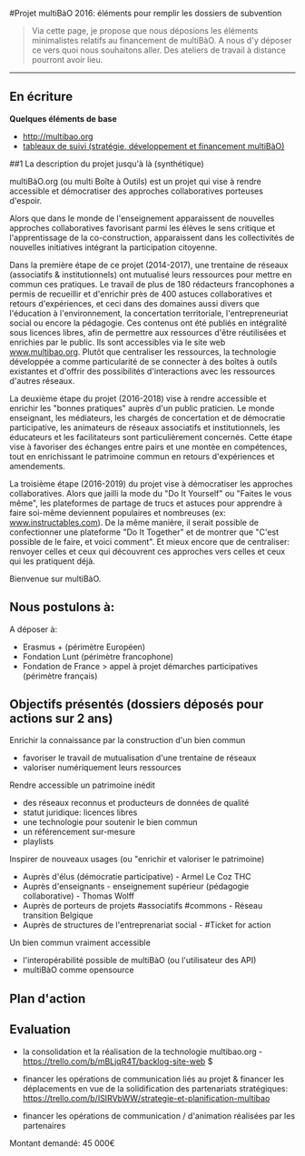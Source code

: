 #Projet multiBàO 2016: éléments pour remplir les dossiers de subvention 

> Via cette page, je propose que nous déposions les éléments minimalistes relatifs au financement de multiBàO. A nous d'y déposer ce vers quoi nous souhaitons aller. Des ateliers de travail à distance pourront avoir lieu. 

---
En écriture
---

**Quelques éléments de base**
* http://multibao.org
* [tableaux de suivi (stratégie, développement et financement multiBàO)](http://trello.com/multibao)

##1 La description du projet jusqu'à là (synthétique)

multiBàO.org (ou multi Boîte à Outils) est un projet qui vise à rendre accessible et démocratiser des approches collaboratives porteuses d'espoir. 

Alors que dans le monde de l'enseignement apparaissent de nouvelles approches collaboratives favorisant parmi les élèves le sens critique et l'apprentissage de la co-construction, apparaissent dans les collectivités de nouvelles initiatives intégrant la participation citoyenne. 

Dans la première étape de ce projet (2014-2017), une trentaine de réseaux (associatifs & institutionnels) ont mutualisé leurs ressources pour mettre en commun ces pratiques. Le travail de plus de 180 rédacteurs francophones a permis de recueillir et d'enrichir près de 400 astuces collaboratives et retours d'expériences, et ceci dans des domaines aussi divers que l'éducation à l'environnement, la concertation territoriale, l'entrepreneuriat social ou encore la pédagogie. Ces contenus ont été publiés en intégralité sous licences libres, afin de permettre aux ressources d'être réutilisées et enrichies par le public. Ils sont accessibles via le site web www.multibao.org. Plutôt que centraliser les ressources, la technologie développée a comme particularité de se connecter à des boîtes à outils existantes et d'offrir des possibilités d'interactions avec les ressources d'autres réseaux. 

La deuxième étape du projet (2016-2018) vise à rendre accessible et enrichir les "bonnes pratiques" auprès d'un public praticien. Le monde enseignant, les médiateurs, les chargés de concertation et de démocratie participative, les animateurs de réseaux associatifs et institutionnels, les éducateurs et les facilitateurs sont particulièrement concernés. Cette étape vise à favoriser des échanges entre pairs et une montée en compétences, tout en enrichissant le patrimoine commun en retours d'expériences et amendements. 

La troisième étape (2016-2019) du projet vise à démocratiser les approches collaboratives. Alors que jailli la mode du "Do It Yourself" ou "Faites le vous même", les plateformes de partage de trucs et astuces pour apprendre à faire  soi-même deviennent populaires et nombreuses (ex: www.instructables.com). De la même manière, il serait possible de confectionner une plateforme "Do It Together" et de montrer que "C'est possible de le faire, et voici comment". Et mieux encore que de centraliser: renvoyer celles et ceux qui découvrent ces approches vers celles et ceux qui les pratiquent déjà. 

Bienvenue sur multiBàO. 

## Nous postulons à:

A déposer à: 
* Erasmus + (périmètre Européen)
* Fondation Lunt (périmètre francophone)
* Fondation de France > appel à projet démarches participatives (périmètre français)

## Objectifs présentés (dossiers déposés pour actions sur 2 ans)

Enrichir la connaissance par la construction d'un bien commun
* favoriser le travail de mutualisation d'une trentaine de réseaux
* valoriser numériquement leurs ressources

Rendre accessible un patrimoine inédit 
* des réseaux reconnus et producteurs de données de qualité 
* statut juridique: licences libres 
* une technologie pour soutenir le bien commun
* un référencement sur-mesure
 * playlists

Inspirer de nouveaux usages (ou "enrichir et valoriser le patrimoine)

* Auprès d'élus (démocratie participative) - Armel Le Coz  THC
* Auprès d'enseignants - enseignement supérieur (pédagogie collaborative) - Thomas Wolff 
* Auprès de porteurs de projets #associatifs #commons - Réseau transition Belgique
* Auprès de structures de l'entreprenariat social - #Ticket for action 

Un bien commun vraiment accessible
* l'interopérabilité possible de multiBàO (ou l'utilisateur des API)
* multiBàO comme opensource

## Plan d'action 

## Evaluation 







* la consolidation et la réalisation de la technologie multibao.org -  https://trello.com/b/mBLjqR4T/backlog-site-web
$







* financer les opérations de communication liés au projet & financer les déplacements en vue de la solidification des partenariats stratégiques: https://trello.com/b/ISIRVbWW/strategie-et-planification-multibao
* financer les opérations de communication / d'animation réalisées par les partenaires 

Montant demandé: 45 000€
